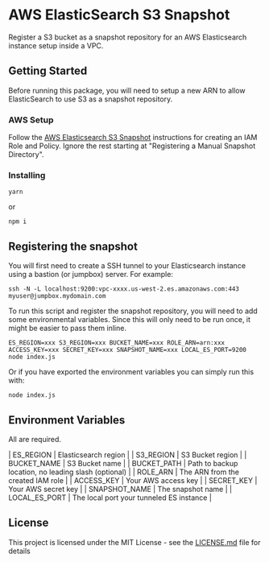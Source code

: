 # AWS ElasticSearch S3 Snapshot

Register a S3 bucket as a snapshot repository for an AWS Elasticsearch instance setup inside a VPC.

## Getting Started

Before running this package, you will need to setup a new ARN to allow ElasticSearch to use S3 as a snapshot repository.

### AWS Setup

Follow the [AWS Elasticsearch S3 Snapshot](https://docs.aws.amazon.com/elasticsearch-service/latest/developerguide/es-managedomains-snapshots.html) instructions for creating an IAM Role and Policy. Ignore the rest starting at "Registering a Manual Snapshot Directory".

### Installing

```
yarn
```

or

```
npm i
```

## Registering the snapshot

You will first need to create a SSH tunnel to your Elasticsearch instance using a bastion (or jumpbox) server. For example:

`ssh -N -L localhost:9200:vpc-xxxx.us-west-2.es.amazonaws.com:443 myuser@jumpbox.mydomain.com`

To run this script and register the snapshot repository, you will need to add some environmental variables. Since this will only need to be run once, it might be easier to pass them inline.

`ES_REGION=xxx S3_REGION=xxx BUCKET_NAME=xxx ROLE_ARN=arn:xxx ACCESS_KEY=xxx SECRET_KEY=xxx SNAPSHOT_NAME=xxx LOCAL_ES_PORT=9200 node index.js`

Or if you have exported the environment variables you can simply run this with:

`node index.js`

## Environment Variables

All are required.

| ES_REGION | Elasticsearch region |
| S3_REGION | S3 Bucket region |
| BUCKET_NAME | S3 Bucket name |
| BUCKET_PATH | Path to backup location, no leading slash (optional) |
| ROLE_ARN | The ARN from the created IAM role |
| ACCESS_KEY | Your AWS access key |
| SECRET_KEY | Your AWS secret key |
| SNAPSHOT_NAME | The snapshot name |
| LOCAL_ES_PORT | The local port your tunneled ES instance |

## License

This project is licensed under the MIT License - see the [LICENSE.md](LICENSE.md) file for details
